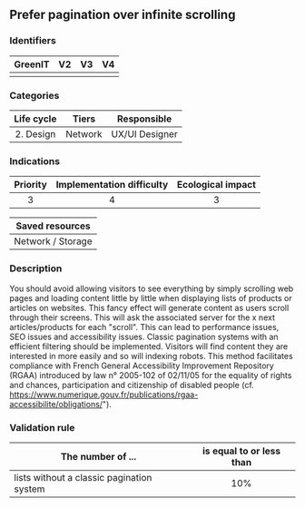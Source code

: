 ## Prefer pagination over infinite scrolling

### Identifiers

| GreenIT | V2  | V3  |  V4  |
|:-------:|:---:|:---:|:----:|
|         |     |     |      |

### Categories

| Life cycle |  Tiers  |  Responsible   |
|:----------:|:-------:|:--------------:|
| 2. Design  | Network | UX/UI Designer |

### Indications

|      Priority      | Implementation difficulty | Ecological impact |
|:------------------:|:-------------------------:|:-----------------:|
|         3          |             4             |         3         |

|                      Saved resources                      |
|:---------------------------------------------------------:|
|                     Network / Storage                     |

### Description

You should avoid allowing visitors to see everything by simply scrolling web pages and loading content little by little when displaying lists of products or articles on websites. 
This fancy effect will generate content as users scroll through their screens. This will ask the associated server for the x next articles/products for each "scroll". This can lead to performance issues, SEO issues and accessibility issues.
Classic pagination systems with an efficient filtering should be implemented. Visitors will find content they are interested in more easily and so will indexing robots. This method facilitates compliance with French General Accessibility Improvement Repository (RGAA) introduced by law n° 2005-102 of 02/11/05 for the equality of rights and chances, participation and citizenship of disabled people (cf. https://www.numerique.gouv.fr/publications/rgaa-accessibilite/obligations/").

### Validation rule

| The number of ...                         | is equal to or less than |  
|-------------------------------------------|:------------------------:|
| lists without a classic pagination system |           10%            |